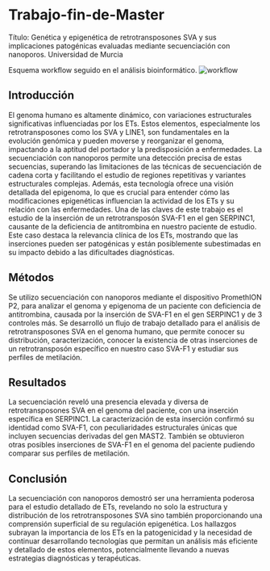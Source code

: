 # Trabajo-fin-de-Master
Título: Genética y epigenética de retrotransposones SVA y sus implicaciones patogénicas evaluadas mediante secuenciación con nanoporos. 
Universidad de Murcia 

Esquema workflow seguido en el análisis bioinformático.
![workflow](https://github.com/evalopezf/Trabajo_fin_de_Master/assets/153935665/3a3ea4fc-6e45-4cac-af12-fcf11906977d)

## Introducción 
El genoma humano es altamente dinámico, con variaciones estructurales significativas influenciadas por los ETs. Estos elementos, especialmente los retrotransposones como los SVA y LINE1, son fundamentales en la evolución genómica y pueden moverse y reorganizar el genoma, impactando a la aptitud del portador y la predisposición a enfermedades. La secuenciación con nanoporos permite una detección precisa de estas secuencias, superando las limitaciones de las técnicas de secuenciación de cadena corta y facilitando el estudio de regiones repetitivas y variantes estructurales complejas. Además, esta tecnología ofrece una visión detallada del epigenoma, lo que es crucial para entender cómo las modificaciones epigenéticas influencian la actividad de los ETs y su relación con las enfermedades.
Una de las claves de este trabajo es el estudio de la inserción de un retrotransposón SVA-F1 en el gen SERPINC1, causante de la deficiencia de antitrombina en nuestro paciente de estudio. Este caso destaca la relevancia clínica de los ETs, mostrando que las inserciones pueden ser patogénicas y están posiblemente subestimadas en su impacto debido a las dificultades diagnósticas. 

## Métodos
Se utilizo secuenciación con nanoporos mediante el dispositivo PromethION P2, para analizar el genoma y epigenoma de un paciente con deficiencia de antitrombina, causada por la inserción de SVA-F1 en el gen SERPINC1 y de 3 controles más. Se desarrolló un flujo de trabajo detallado para el análisis de retrotransposones SVA en el genoma humano, que permite conocer su distribución, caracterización, conocer la existencia de otras inserciones de un retrotransposón específico en nuestro caso SVA-F1 y estudiar sus perfiles de metilación.

## Resultados
La secuenciación reveló una presencia elevada y diversa de retrotransposones SVA en el genoma del paciente, con una inserción específica en SERPINC1. La caracterización de esta inserción confirmó su identidad como SVA-F1, con peculiaridades estructurales únicas que incluyen secuencias derivadas del gen MAST2. También se obtuvieron otras posibles inserciones de SVA-F1 en el genoma del paciente pudiendo comparar sus perfiles de metilación.

## Conclusión
La secuenciación con nanoporos demostró ser una herramienta poderosa para el estudio detallado de ETs, revelando no solo la estructura y distribución de los retrotransposones SVA sino también proporcionando una comprensión superficial de su regulación epigenética. Los hallazgos subrayan la importancia de los ETs en la patogenicidad y la necesidad de continuar desarrollando tecnologías que permitan un análisis más eficiente y detallado de estos elementos, potencialmente llevando a nuevas estrategias diagnósticas y terapéuticas.
